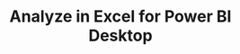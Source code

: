 ---
layout:     home
title:      Analyze in Excel for Power BI Desktop
menu_title: Analyze in Excel for Power BI 
published:  false
order:      /analyze-in-excel
---
